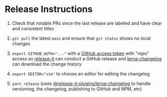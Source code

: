 # Release Instructions

1. Check that notable PRs since the last release are labeled and have clear and consistent titles

2. `git pull` the latest `main` and ensure that `git status` shows no local changes

3. `export GITHUB_AUTH="..."` with a [GitHub access token](https://github.com/settings/tokens/new?scopes=repo&description=release-it) with "repo" access so [release-it](https://github.com/release-it/release-it) can conduct a GitHub release and [lerna-changelog](https://github.com/lerna/lerna-changelog) can download the change history

4. `export EDITOR="vim"` to choose an editor for editing the changelog

5. `yarn release` (uses [@release-it-plugins/lerna-changelog](https://github.com/release-it-plugins/lerna-changelog) to handle versioning, the changelog, publishing to GitHub and NPM, etc)

